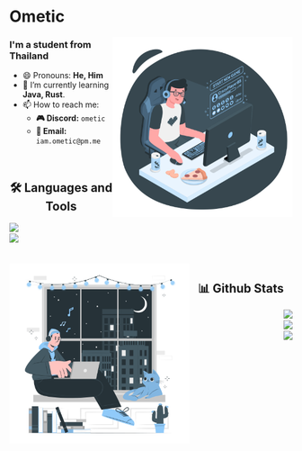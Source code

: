 <!--------------------------------------------------------------------------------------------------------------------------------------------->
<!--------------------------------------------------------------------------------------------------------------------------------------------->
<!--------------------------------------------------------------------------------------------------------------------------------------------->

# Ometic

<!--------------------------------------------------------------------------------------------------------------------------------------------->
<!--- Web illustrations by Storyset ( https://storyset.com/ ) --->
<img align="right" alt="GIF" src="./assets/online-games-addiction-amico.svg" width="320px" />

<h3 align="left">I'm a student from Thailand</h3>

- 😄 Pronouns: **He, Him**
- 🌱 I’m currently learning **Java, Rust**.
- 📫 How to reach me:
  - **🎮 Discord:** `ometic`
  - **📧 Email:** `iam.ometic@pm.me`
<!--------------------------------------------------------------------------------------------------------------------------------------------->

<br>

<!--------------------------------------------------------------------------------------------------------------------------------------------->
<h2 align="center">🛠️ Languages and Tools</h2>

<div align="left">
  <img src="https://skillicons.dev/icons?i=c,cs,cpp,rust,java&perline=9" /><br>
  <img src="https://skillicons.dev/icons?i=neovim,linux&perline=9" /><br>
</div>
<!--------------------------------------------------------------------------------------------------------------------------------------------->

<br>
<br>

<!--------------------------------------------------------------------------------------------------------------------------------------------->
<!--- Web illustrations by Storyset ( https://storyset.com/ ) --->
<img align="left" alt="GIF" src="./assets/lofi-concept-cuate.svg" width="320px"/>
<h2 align="center">📊 Github Stats</h2>

<div align="right">
  <img src="https://github-readme-streak-stats.herokuapp.com?user=Ometic&theme=nord&hide_border=false" /> <br>
  <img src="https://github-readme-stats.vercel.app/api?username=Ometic&show_icons=true&theme=nord" /> <br>
  <img src="https://github-readme-stats.vercel.app/api/top-langs/?username=Ometic&layout=compact&theme=nord" /> <br>
</div>
<!--------------------------------------------------------------------------------------------------------------------------------------------->

<!--------------------------------------------------------------------------------------------------------------------------------------------->
<!--------------------------------------------------------------------------------------------------------------------------------------------->
<!--------------------------------------------------------------------------------------------------------------------------------------------->
